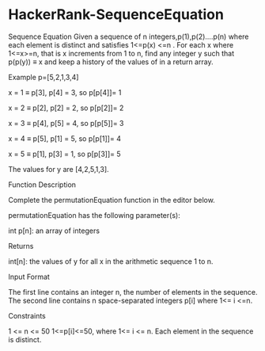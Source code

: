 # HackerRank-SequenceEquation
Sequence Equation
Given a sequence of n integers,p(1),p(2)....p(n) where each element is distinct and satisfies 1<=p(x) <=n . 
For each x where 1<=x>=n, that is x increments from 1 to n, find any integer y such that p(p(y)) ≡ x and keep a history of the values of  in a return array.

Example 
p=[5,2,1,3,4]

x = 1 ≡ p[3], p[4] = 3, so p[p[4]]= 1

x = 2 ≡ p[2], p[2] = 2, so p[p[2]]= 2

x = 3 ≡ p[4], p[5] = 4, so p[p[5]]= 3

x = 4 ≡ p[5], p[1] = 5, so p[p[1]]= 4

x = 5 ≡ p[1], p[3] = 1, so p[p[3]]= 5



The values for y are [4,2,5,1,3].


Function Description

Complete the permutationEquation function in the editor below.

permutationEquation has the following parameter(s):

int p[n]: an array of integers

Returns

int[n]: the values of y for all x in the arithmetic sequence 1 to n.


Input Format

The first line contains an integer n, the number of elements in the sequence.
The second line contains n space-separated integers p[i] where 1<= i <=n.

Constraints

1 <= n <= 50 
1<=p[i]<=50, where  1<= i <= n.
Each element in the sequence is distinct.
